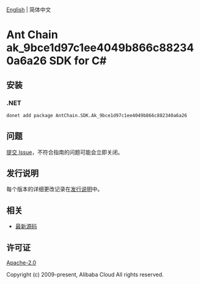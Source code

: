[English](README.md) | 简体中文

# Ant Chain ak_9bce1d97c1ee4049b866c882340a6a26 SDK for C#

## 安装

### .NET

```bash
donet add package AntChain.SDK.Ak_9bce1d97c1ee4049b866c882340a6a26
```

## 问题

[提交 Issue](https://github.com/alipay/antchain-openapi-prod-sdk/issues/new)，不符合指南的问题可能会立即关闭。

## 发行说明

每个版本的详细更改记录在[发行说明](./ChangeLog.txt)中。

## 相关

* [最新源码](https://github.com/antchain-openapi-prod-sdk)

## 许可证

[Apache-2.0](http://www.apache.org/licenses/LICENSE-2.0)

Copyright (c) 2009-present, Alibaba Cloud All rights reserved.
